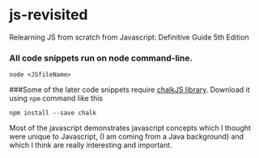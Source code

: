 # js-revisited
Relearning JS from scratch from Javascript: Definitive Guide 5th Edition

### All code snippets run on node command-line.
```
node <JSfileName>
```

###Some of the later code snippets require [chalkJS library](https://davidwalsh.name/chalk). Download it using ```npm``` command like this

```
npm install --save chalk
```

Most of the javascript demonstrates javascript concepts which I thought were unique to Javascript, (I am coming from a Java background) and which I think are really interesting and important. 